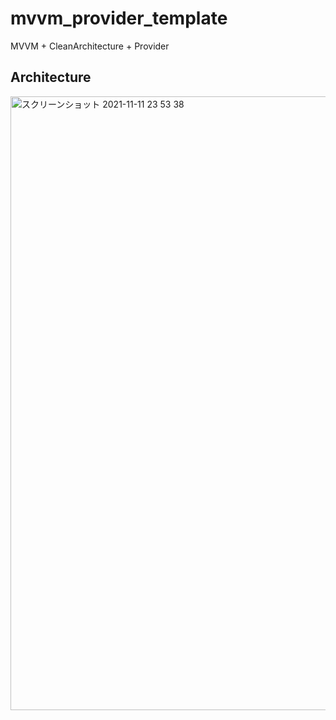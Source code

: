 # mvvm_provider_template

 MVVM + CleanArchitecture + Provider

## Architecture

<img width="982" alt="スクリーンショット 2021-11-11 23 53 38" src="https://user-images.githubusercontent.com/77915965/141318947-9b6b40d1-509d-4c10-9699-9d6126cd9194.png">
